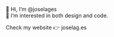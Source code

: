 👋 Hi, I’m @joselages<br>
👀 I’m interested in both design and code.
<!---
- 🌱 I’m currently learning ...
- 💞️ I’m looking to collaborate on ...
--->
Check my website 👉 joselag.es

<!---
joselages/joselages is a ✨ special ✨ repository because its `README.md` (this file) appears on your GitHub profile.
You can click the Preview link to take a look at your changes.
--->
